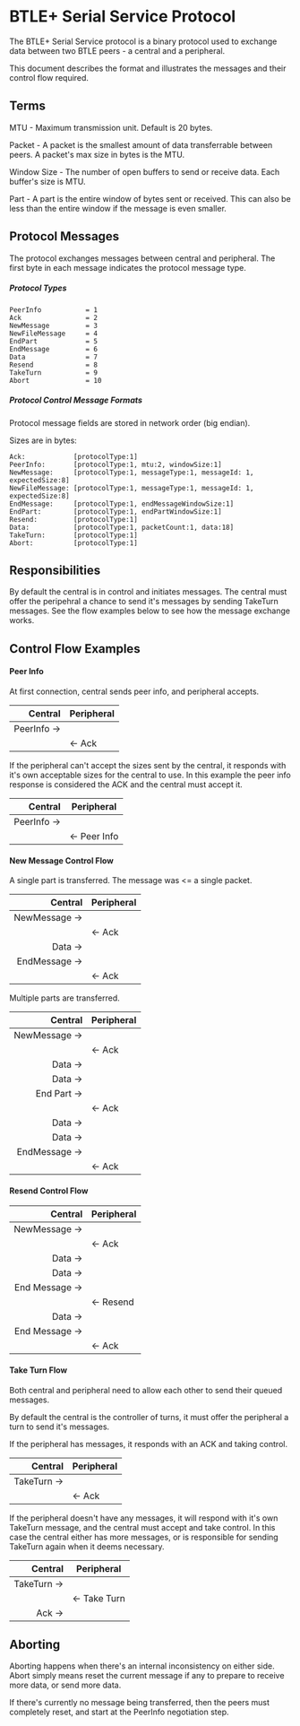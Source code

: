 # BTLE+ Serial Service Protocol

The BTLE+ Serial Service protocol is a binary protocol used to exchange data
between two BTLE peers - a central and a peripheral.

This document describes the format and illustrates the messages and
their control flow required.

## Terms

MTU - Maximum transmission unit. Default is 20 bytes.

Packet - A packet is the smallest amount of data transferrable between peers.
A packet's max size in bytes is the MTU.

Window Size - The number of open buffers to send or receive data. Each buffer's
size is MTU.

Part - A part is the entire window of bytes sent or received. This can also
be less than the entire window if the message is even smaller.

## Protocol Messages

The protocol exchanges messages between central and peripheral. The first
byte in each message indicates the protocol message type.

##### Protocol Types

````
PeerInfo           = 1
Ack                = 2
NewMessage         = 3
NewFileMessage     = 4
EndPart            = 5
EndMessage         = 6
Data               = 7
Resend             = 8
TakeTurn           = 9
Abort              = 10
````

##### Protocol Control Message Formats

Protocol message fields are stored in network order (big endian).

Sizes are in bytes:

````
Ack:            [protocolType:1]
PeerInfo:       [protocolType:1, mtu:2, windowSize:1]
NewMessage:     [protocolType:1, messageType:1, messageId: 1, expectedSize:8]
NewFileMessage: [protocolType:1, messageType:1, messageId: 1, expectedSize:8]
EndMessage:     [protocolType:1, endMessageWindowSize:1]
EndPart:        [protocolType:1, endPartWindowSize:1]
Resend:         [protocolType:1]
Data:           [protocolType:1, packetCount:1, data:18]
TakeTurn:       [protocolType:1]
Abort:          [protocolType:1]
````

## Responsibilities

By default the central is in control and initiates messages. The central must offer the peripehral a chance to send it's messages by sending TakeTurn messages. See the flow examples below to see how the message exchange works.

## Control Flow Examples

#### Peer Info

At first connection, central sends peer info, and peripheral accepts.

|      Central | Peripheral |
|-------------:|------------|
|  PeerInfo -> |            |
|              | <- Ack     |

If the peripheral can't accept the sizes sent by the central, it responds with
it's own acceptable sizes for the central to use. In this example the peer info response
is considered the ACK and the central must accept it.

|      Central | Peripheral   |
|-------------:|--------------|
|  PeerInfo -> |              |
|              | <- Peer Info |

#### New Message Control Flow

A single part is transferred. The message was <= a single packet.

|        Central | Peripheral |
|---------------:|------------|
|  NewMessage -> |            |
|                | <- Ack     |
|        Data -> |            |
|  EndMessage -> |            |
|                | <- Ack     |

Multiple parts are transferred.

|        Central | Peripheral |
|---------------:|------------|
|  NewMessage -> |            |
|                | <- Ack     |
|        Data -> |            |
|        Data -> |            |
|    End Part -> |            |
|                | <- Ack     |
|        Data -> |            |
|        Data -> |            |
|  EndMessage -> |            |
|                | <- Ack     |

#### Resend Control Flow

|        Central | Peripheral |
|---------------:|------------|
|  NewMessage -> |            |
|                | <- Ack     |
|        Data -> |            |
|        Data -> |            |
| End Message -> |            |
|                | <- Resend  |
|        Data -> |            |
| End Message -> |            |
|                | <- Ack     |


#### Take Turn Flow

Both central and peripheral need to allow each other to send their queued messages.

By default the central is the controller of turns, it must offer the peripheral a
turn to send it's messages.

If the peripheral has messages, it responds with an ACK and taking control.

|     Central | Peripheral |
|------------:|------------|
| TakeTurn -> |            |
|             | <- Ack     |

If the peripheral doesn't have any messages, it will respond with it's own TakeTurn
message, and the central must accept and take control. In this case the central either
has more messages, or is responsible for sending TakeTurn again when it deems necessary.

|     Central | Peripheral   |
|------------:|--------------|
| TakeTurn -> |              |
|             | <- Take Turn |
|      Ack -> |              |

## Aborting

Aborting happens when there's an internal inconsistency on either side. Abort simply means reset the current message if any to prepare to receive more data, or send more data.

If there's currently no message being transferred, then the peers must completely reset, and start at the PeerInfo negotiation step.
